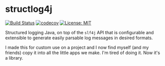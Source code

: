 # structlog4j
[![Build Status](https://travis-ci.com/kwahome/structlog4j-api.svg?branch=master)](https://travis-ci.com/kwahome/structlog4j-api)
[![codecov](https://codecov.io/gh/kwahome/structlog4j-api/branch/master/graph/badge.svg)](https://codecov.io/gh/kwahome/structlog4j-api)
[![License: MIT](https://img.shields.io/badge/License-MIT-yellow.svg)](https://opensource.org/licenses/MIT)

Structured logging Java, on top of the `slf4j` API that is configurable and extensible to generate easily parsable log messages in desired formats.

I made this for custom use on a project and I now find myself (and my friends) copy it into all the little apps we make. I'm tired of doing it. Now it's a library.
